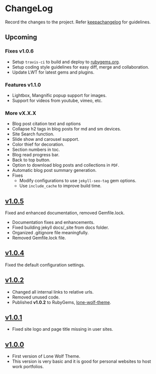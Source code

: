 # ChangeLog

Record the changes to the project.
Refer [keepachangelog](https://keepachangelog.com/) for guidelines.

## Upcoming

### Fixes v1.0.6

- Setup `travis-ci` to build and deploy to [rubygems.org](https://rubygems.org/gems/lone-wolf-theme).
- Setup coding style guidelines for easy diff, merge and collaboration.
- Update LWT for latest gems and plugins.

### Features v1.1.0

- Lightbox, Mangnific popup support for images.
- Support for videos from youtube, vimeo, etc.

### More vX.X.X

- Blog post citation text and options
- Collapse h2 tags in blog posts for md and sm devices.
- Site Search function.
- Slide show and carousel support.
- Color thief for decoration.
- Section numbers in toc.
- Blog read progress bar.
- Back to top button.
- Option to download blog posts and collections in `PDF`.
- Automatic blog post summary generation.
- Fixes
  - Modify configurations to use `jekyll-seo-tag` gem options.
  - Use `include_cache` to improve build time.

## [v1.0.5](https://github.com/manid2/lone-wolf-theme/releases/tag/v1.0.5)

Fixed and enhanced documentation, removed Gemfile.lock.

- Documentation fixes and enhancements.
- Fixed building jekyll docs/_site from docs folder.
- Organized .gitignore file meaningfully.
- Removed Gemfile.lock file.

## [v1.0.4](https://github.com/manid2/lone-wolf-theme/releases/tag/v1.0.4)

Fixed the default configuration settings.

## [v1.0.2](https://github.com/manid2/lone-wolf-theme/releases/tag/v1.0.2)

- Changed all internal links to relative urls.
- Removed unused code.
- Published **v1.0.2** to RubyGems, [lone-wolf-theme](https://rubygems.org/gems/lone-wolf-theme).

## [v1.0.1](https://github.com/manid2/lone-wolf-theme/releases/tag/v1.0.1)

- Fixed site logo and page title missing in user sites.

## [v1.0.0](https://github.com/manid2/lone-wolf-theme/releases/tag/v1.0.0)

- First version of Lone Wolf Theme.
- This version is very basic and it is  good for personal websites to host work portfolios.
